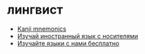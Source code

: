 # лингвист


* [Kanji mnemonics](https://kanji.koohii.com/)
* [Изучай иностранный язык с носителями](https://www.tandem.net/ru)
* [Изучайте языки с нами бесплатно](https://ru.duolingo.com/nojs/splash)